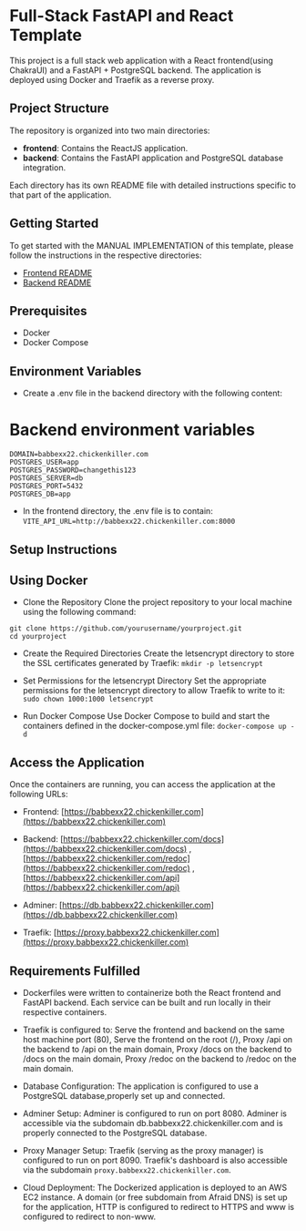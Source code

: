 # Full-Stack FastAPI and React Template

This project is a full stack web application with a React frontend(using ChakraUI) and a FastAPI + PostgreSQL backend. The application is deployed using Docker and Traefik as a reverse proxy.


## Project Structure

The repository is organized into two main directories:

- **frontend**: Contains the ReactJS application.
- **backend**: Contains the FastAPI application and PostgreSQL database integration.

Each directory has its own README file with detailed instructions specific to that part of the application.

## Getting Started

To get started with the MANUAL IMPLEMENTATION of this template, please follow the instructions in the respective directories:

- [Frontend README](./frontend/README.md)
- [Backend README](./backend/README.md)


## Prerequisites
- Docker
- Docker Compose
  
## Environment Variables

- Create a .env file in the backend directory with the following content:

# Backend environment variables

```
DOMAIN=babbexx22.chickenkiller.com
POSTGRES_USER=app
POSTGRES_PASSWORD=changethis123
POSTGRES_SERVER=db
POSTGRES_PORT=5432
POSTGRES_DB=app
```
- In the frontend directory, the .env file is to contain: ` VITE_API_URL=http://babbexx22.chickenkiller.com:8000 `

## Setup Instructions

## Using Docker

- Clone the Repository
Clone the project repository to your local machine using the following command:

```
git clone https://github.com/yourusername/yourproject.git
cd yourproject

```

- Create the Required Directories
Create the letsencrypt directory to store the SSL certificates generated by Traefik: ` mkdir -p letsencrypt `

- Set Permissions for the letsencrypt Directory
Set the appropriate permissions for the letsencrypt directory to allow Traefik to write to it: `sudo chown 1000:1000 letsencrypt`

- Run Docker Compose
Use Docker Compose to build and start the containers defined in the docker-compose.yml file: `docker-compose up -d`


## Access the Application
Once the containers are running, you can access the application at the following URLs:

- Frontend: [https://babbexx22.chickenkiller.com](https://babbexx22.chickenkiller.com)
  
- Backend: [https://babbexx22.chickenkiller.com/docs](https://babbexx22.chickenkiller.com/docs) , [https://babbexx22.chickenkiller.com/redoc](https://babbexx22.chickenkiller.com/redoc) , [https://babbexx22.chickenkiller.com/api](https://babbexx22.chickenkiller.com/api)
  
- Adminer: [https://db.babbexx22.chickenkiller.com](https://db.babbexx22.chickenkiller.com)
  
- Traefik: [https://proxy.babbexx22.chickenkiller.com](https://proxy.babbexx22.chickenkiller.com)

## Requirements Fulfilled

- Dockerfiles were written to containerize both the React frontend and FastAPI backend. Each service can be built and run locally in their respective containers.
  
- Traefik is configured to: Serve the frontend and backend on the same host machine port (80), Serve the frontend on the root (/), Proxy /api on the backend to /api on the main domain, Proxy /docs on the backend to /docs on the main domain, Proxy /redoc on the backend to /redoc on the main domain.

- Database Configuration: The application is configured to use a PostgreSQL database,properly set up and connected.

- Adminer Setup: Adminer is configured to run on port 8080. Adminer is accessible via the subdomain db.babbexx22.chickenkiller.com and is properly connected to the PostgreSQL database.

- Proxy Manager Setup: Traefik (serving as the proxy manager) is configured to run on port 8090. Traefik's dashboard is also accessible via the subdomain `proxy.babbexx22.chickenkiller.com`.

- Cloud Deployment: The Dockerized application is deployed to an AWS EC2 instance. A domain (or free subdomain from Afraid DNS) is set up for the application, HTTP is configured to redirect to HTTPS and www is configured to redirect to non-www.
